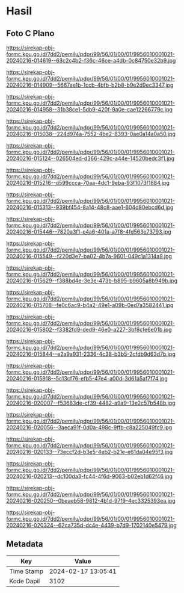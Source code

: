 # Hasil

## Foto C Plano

https://sirekap-obj-formc.kpu.go.id/7dd2/pemilu/pdpr/99/56/01/00/01/9956010001021-20240216-014619--63c2c4b2-f36c-46ce-a4db-0c84750e32b9.jpg

https://sirekap-obj-formc.kpu.go.id/7dd2/pemilu/pdpr/99/56/01/00/01/9956010001021-20240216-014909--5667ae1b-1ccb-4bfb-b2b8-b9e2d9ec3347.jpg

https://sirekap-obj-formc.kpu.go.id/7dd2/pemilu/pdpr/99/56/01/00/01/9956010001021-20240216-014958--31b38ce1-5db9-420f-9a0e-cae12266779c.jpg

https://sirekap-obj-formc.kpu.go.id/7dd2/pemilu/pdpr/99/56/01/00/01/9956010001021-20240216-015038--224d974a-7552-4be2-8393-0ae0a14a0a50.jpg

https://sirekap-obj-formc.kpu.go.id/7dd2/pemilu/pdpr/99/56/01/00/01/9956010001021-20240216-015124--026504ed-d366-429c-a44e-14520bedc3f1.jpg

https://sirekap-obj-formc.kpu.go.id/7dd2/pemilu/pdpr/99/56/01/00/01/9956010001021-20240216-015216--d599ccca-70aa-4dc1-9eba-93f1073f1884.jpg

https://sirekap-obj-formc.kpu.go.id/7dd2/pemilu/pdpr/99/56/01/00/01/9956010001021-20240216-015313--939bf454-8a14-48c8-aae1-604d80ebcd6d.jpg

https://sirekap-obj-formc.kpu.go.id/7dd2/pemilu/pdpr/99/56/01/00/01/9956010001021-20240216-015446--7820a3f1-e4a6-401a-a7f8-4fd563e73793.jpg

https://sirekap-obj-formc.kpu.go.id/7dd2/pemilu/pdpr/99/56/01/00/01/9956010001021-20240216-015549--f220d3e7-ba02-4b7a-9601-049c1a1314a9.jpg

https://sirekap-obj-formc.kpu.go.id/7dd2/pemilu/pdpr/99/56/01/00/01/9956010001021-20240216-015629--f388bd4e-3e3e-473b-b895-b9605a8b949b.jpg

https://sirekap-obj-formc.kpu.go.id/7dd2/pemilu/pdpr/99/56/01/00/01/9956010001021-20240216-015708--fe0c6ac9-b4a2-49e1-a09b-0ed7a3582441.jpg

https://sirekap-obj-formc.kpu.go.id/7dd2/pemilu/pdpr/99/56/01/00/01/9956010001021-20240216-015802--f3382fd9-ded9-46e0-a227-3bf8cfe6e01b.jpg

https://sirekap-obj-formc.kpu.go.id/7dd2/pemilu/pdpr/99/56/01/00/01/9956010001021-20240216-015844--e2a9a931-2336-4c38-b3b5-2cfdb9d63d7b.jpg

https://sirekap-obj-formc.kpu.go.id/7dd2/pemilu/pdpr/99/56/01/00/01/9956010001021-20240216-015918--5c13cf76-efb5-47e4-a00d-3d61a5af7f74.jpg

https://sirekap-obj-formc.kpu.go.id/7dd2/pemilu/pdpr/99/56/01/00/01/9956010001021-20240216-020007--f53683de-cf39-4482-a9a9-13e2c57b548b.jpg

https://sirekap-obj-formc.kpu.go.id/7dd2/pemilu/pdpr/99/56/01/00/01/9956010001021-20240216-020056--3aeca91f-0d0a-498c-9ffb-c8a225049fc9.jpg

https://sirekap-obj-formc.kpu.go.id/7dd2/pemilu/pdpr/99/56/01/00/01/9956010001021-20240216-020133--73eccf2d-b3e5-4eb2-b21e-e61da04e95f3.jpg

https://sirekap-obj-formc.kpu.go.id/7dd2/pemilu/pdpr/99/56/01/00/01/9956010001021-20240216-020213--dc100da3-fc44-4f6d-9063-b02eb1d62f46.jpg

https://sirekap-obj-formc.kpu.go.id/7dd2/pemilu/pdpr/99/56/01/00/01/9956010001021-20240216-020250--0beaeb58-9812-4b1d-97f9-4ec3325393ea.jpg

https://sirekap-obj-formc.kpu.go.id/7dd2/pemilu/pdpr/99/56/01/00/01/9956010001021-20240216-020324--62ca735d-dc4e-4439-b7d9-1702140e5479.jpg


## Metadata

| Key        | Value               |
| ---------- | ------------------- |
| Time Stamp | 2024-02-17 13:05:41 |
| Kode Dapil | 3102                |




